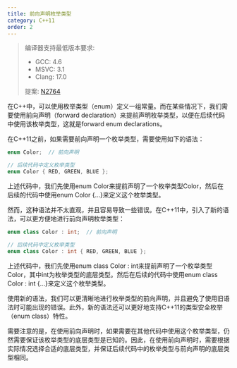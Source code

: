 ```yaml
---
title: 前向声明枚举类型
category: C++11
order: 2
---
```


> 编译器支持最低版本要求:
> * GCC: 4.6
> * MSVC: 3.1
> * Clang: 17.0
>
> 提案: [N2764](http://www.open-std.org/jtc1/sc22/wg21/docs/papers/2008/n2764.pdf)

在C++中，可以使用枚举类型（enum）定义一组常量。而在某些情况下，我们需要使用前向声明（forward declaration）来提前声明枚举类型，以便在后续代码中使用该枚举类型，这就是forward enum declarations。

在C++11之前，如果需要前向声明一个枚举类型，需要使用如下的语法：

```cpp
enum Color;  // 前向声明

// 后续代码中定义枚举类型
enum Color { RED, GREEN, BLUE };
```

上述代码中，我们先使用enum Color来提前声明了一个枚举类型Color，然后在后续的代码中使用enum Color {...}来定义这个枚举类型。

然而，这种语法并不太直观，并且容易导致一些错误。在C++11中，引入了新的语法，可以更方便地进行前向声明枚举类型：

```cpp
enum class Color : int;  // 前向声明

// 后续代码中定义枚举类型
enum class Color : int { RED, GREEN, BLUE };
```

上述代码中，我们先使用enum class Color : int来提前声明了一个枚举类型Color，其中int为枚举类型的底层类型。然后在后续的代码中使用enum class Color : int {...}来定义这个枚举类型。

使用新的语法，我们可以更清晰地进行枚举类型的前向声明，并且避免了使用旧语法时可能出现的错误。此外，新的语法还可以更好地支持C++11的类型安全枚举（enum class）特性。

需要注意的是，在使用前向声明时，如果需要在其他代码中使用这个枚举类型，仍然需要保证该枚举类型的底层类型是已知的。因此，在使用前向声明时，需要根据实际情况选择合适的底层类型，并保证后续代码中的枚举类型与前向声明的底层类型相同。
